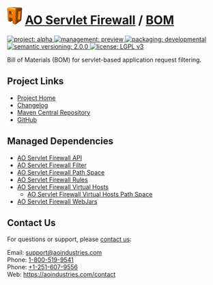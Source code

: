 # [<img src="ao-logo.png" alt="AO Logo" width="35" height="40">](https://github.com/aoindustries) [AO Servlet Firewall](https://github.com/aoindustries/ao-servlet-firewall) / [BOM](https://github.com/aoindustries/ao-servlet-firewall-bom)
<p>
	<a href="https://aoindustries.com/life-cycle#project-alpha">
		<img src="https://aoindustries.com/ao-badges/project-alpha.svg" alt="project: alpha" />
	</a>
	<a href="https://aoindustries.com/life-cycle#management-preview">
		<img src="https://aoindustries.com/ao-badges/management-preview.svg" alt="management: preview" />
	</a>
	<a href="https://aoindustries.com/life-cycle#packaging-developmental">
		<img src="https://aoindustries.com/ao-badges/packaging-developmental.svg" alt="packaging: developmental" />
	</a>
	<br />
	<a href="http://semver.org/spec/v2.0.0.html">
		<img src="https://aoindustries.com/ao-badges/semver-2.0.0.svg" alt="semantic versioning: 2.0.0" />
	</a>
	<a href="https://www.gnu.org/licenses/lgpl-3.0">
		<img src="https://aoindustries.com/ao-badges/license-lgpl-3.0.svg" alt="license: LGPL v3" />
	</a>
</p>

Bill of Materials (BOM) for servlet-based application request filtering.

## Project Links
* [Project Home](https://aoindustries.com/ao-servlet-firewall/bom/)
* [Changelog](https://aoindustries.com/ao-servlet-firewall/bom/changelog)
* [Maven Central Repository](https://search.maven.org/#search%7Cgav%7C1%7Cg:%22com.aoindustries%22%20AND%20a:%22ao-servlet-firewall-bom%22)
* [GitHub](https://github.com/aoindustries/ao-servlet-firewall-bom)

## Managed Dependencies
* [AO Servlet Firewall API](https://github.com/aoindustries/ao-servlet-firewall-api)
* [AO Servlet Firewall Filter](https://github.com/aoindustries/ao-servlet-firewall-filter)
* [AO Servlet Firewall Path Space](https://github.com/aoindustries/ao-servlet-firewall-path-space)
* [AO Servlet Firewall Rules](https://github.com/aoindustries/ao-servlet-firewall-rules)
* [AO Servlet Firewall Virtual Hosts](https://github.com/aoindustries/ao-servlet-firewall-virtual-hosts)
    * [AO Servlet Firewall Virtual Hosts Path Space](https://github.com/aoindustries/ao-servlet-firewall-virtual-hosts-path-space)
* [AO Servlet Firewall WebJars](https://github.com/aoindustries/ao-servlet-firewall-webjars)

## Contact Us
For questions or support, please [contact us](https://aoindustries.com/contact):

Email: [support@aoindustries.com](mailto:support@aoindustries.com)  
Phone: [1-800-519-9541](tel:1-800-519-9541)  
Phone: [+1-251-607-9556](tel:+1-251-607-9556)  
Web: https://aoindustries.com/contact
